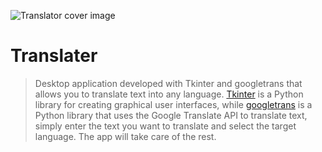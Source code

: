 ![Translator cover image](https://th.bing.com/th/id/OIG.4y05zX8MYMmhU4bsZI.1?w=270&h=270&c=6&r=0&o=5&pid=ImgGn)
# Translater
> Desktop application developed with Tkinter and googletrans that allows you to translate text into any language. [Tkinter](https://docs.python.org/es/3/library/tkinter.html) is a Python library for creating graphical user interfaces, while [googletrans](https://py-googletrans.readthedocs.io/en/latest/) is a Python library that uses the Google Translate API to translate text, simply enter the text you want to translate and select the target language. The app will take care of the rest.
